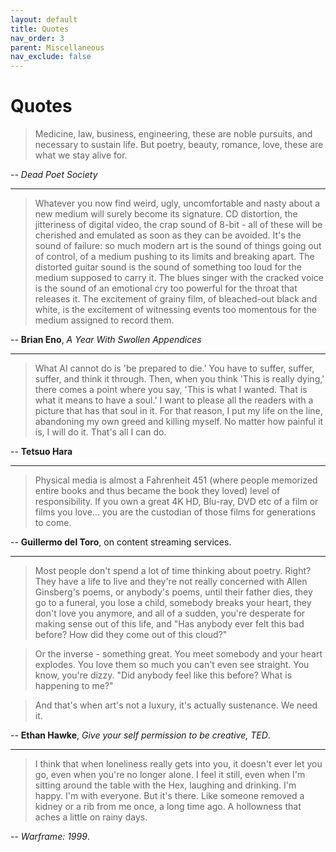 ```yaml
---
layout: default
title: Quotes
nav_order: 3
parent: Miscellaneous
nav_exclude: false
---
```


# Quotes

> Medicine, law, business, engineering, these are noble pursuits, and necessary to sustain life. But poetry, beauty, romance, love, these are what we stay alive for.

-- *Dead Poet Society* 

---

> Whatever you now find weird, ugly, uncomfortable and nasty about a new medium will surely become its signature. CD distortion, the jitteriness of digital video, the crap sound of 8-bit - all of these will be cherished and emulated as soon as they can be avoided. It's the sound of failure: so much modern art is the sound of things going out of control, of a medium pushing to its limits and breaking apart. The distorted guitar sound is the sound of something too loud for the medium supposed to carry it. The blues singer with the cracked voice is the sound of an emotional cry too powerful for the throat that releases it. The excitement of grainy film, of bleached-out black and white, is the excitement of witnessing events too momentous for the medium assigned to record them.

-- **Brian Eno**, *A Year With Swollen Appendices*

---

> What AI cannot do is 'be prepared to die.' You have to suffer, suffer, suffer, and think it through. Then, when you think 'This is really dying,' there comes a point where you say, 'This is what I wanted. That is what it means to have a soul.' I want to please all the readers with a picture that has that soul in it. For that reason, I put my life on the line, abandoning my own greed and killing myself. No matter how painful it is, I will do it. That's all I can do.

-- **Tetsuo Hara**

---

> Physical media is almost a Fahrenheit 451 (where people memorized entire books and thus became the book they loved) level of responsibility. If you own a great 4K HD, Blu-ray, DVD etc of a film or films you love... you are the custodian of those films for generations to come.

-- **Guillermo del Toro**, on content streaming services.

---

> Most people don't spend a lot of time thinking about poetry. Right? They have a life to live and they're not really concerned with Allen Ginsberg's poems, or anybody's poems, until their father dies, they go to a funeral, you lose a child, somebody breaks your heart, they don't love you anymore, and all of a sudden, you're desperate for making sense out of this life, and "Has anybody ever felt this bad before? How did they come out of this cloud?" 

> Or the inverse - something great. You meet somebody and your heart explodes. You love them so much you can't even see straight. You know, you're dizzy. "Did anybody feel like this before? What is happening to me?"

> And that's when art's not a luxury, it's actually sustenance. We need it.

-- **Ethan Hawke**, *Give your self permission to be creative, TED*.

---

> I think that when loneliness really gets into you, it doesn't ever let you go, even when you're no longer alone. I feel it still, even when I'm sitting around the table with the Hex, laughing and drinking. I'm happy. I'm with everyone. But it's there. Like someone removed a kidney or a rib from me once, a long time ago. A hollowness that aches a little on rainy days.

-- *Warframe: 1999*.